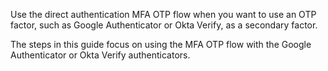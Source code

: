 Use the direct authentication MFA OTP flow when you want to use an OTP factor, such as Google Authenticator or Okta Verify, as a secondary factor.

The steps in this guide focus on using the MFA OTP flow with the Google Authenticator or Okta Verify authenticators.
